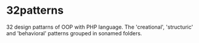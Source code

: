 # 32patterns
32 design pattarns of OOP with PHP language. The 'creational', 'structuric' and 'behavioral'  patterns grouped in sonamed folders.

